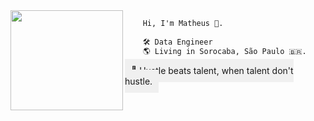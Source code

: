 <img align="left" src="https://i.gifer.com/1kaI.gif" width="180" height="160">

```diff
    Hi, I'm Matheus 🥷.
    
    🛠️ Data Engineer
    🌎 Living in Sorocaba, São Paulo 🇧🇷.


```

<span style="padding:10px;background-color:#f0f0f0"> 
    📖 Hustle beats talent, when talent don't hustle.
</span>

<!--
<p align="center" target="_blank">
    <a href="https://www.credly.com/badges/77398085-0971-4cca-b14e-0cf74d0ee167/public_url" target="_blank">
        <img src="https://images.credly.com/size/340x340/images/024d0122-724d-4c5a-bd83-cfe3c4b7a073/image.png" alt="GitHub Foundations Certification Badge" height="150" width="150">
    </a>
</p>
-->

<!--
**matdomis/matdomis** is a ✨ _special_ ✨ repository because its `README.md` (this file) appears on your GitHub profile.

Here are some ideas to get you started:

- 🔭 I’m currently working on ...
- 🌱 I’m currently learning ...
- 👯 I’m looking to collaborate on ...
- 🤔 I’m looking for help with ...
- 💬 Ask me about ...
- 📫 How to reach me: ...
- 😄 Pronouns: ...
- ⚡ Fun fact: ...
-->
